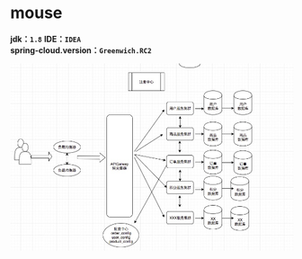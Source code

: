 # mouse
**jdk：`1.8`**
**IDE：`IDEA`**  
**spring-cloud.version：`Greenwich.RC2`**  

<img src="https://github.com/FaxBoy/mouse/blob/master/springcloud-feign/src/main/resources/static/images/framework.jpeg">